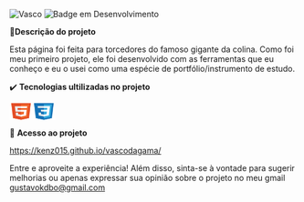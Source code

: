 ![Vasco](<Imagem do WhatsApp de 2023-11-22 à(s) 17.33.31_186b40c5-1.jpg>)
![Badge em Desenvolvimento](https://img.shields.io/badge/Status-Pronto-green?label=Status)

📄**Descrição do projeto**

Esta página foi feita para torcedores do famoso gigante da colina.
Como foi meu primeiro projeto, ele foi desenvolvido com as ferramentas que eu conheço e eu o usei como uma espécie de portfólio/instrumento de estudo.

✔️ **Tecnologias ultilizadas no projeto**

<img align="center" alt="Kenzo-HTML" height="30" width="40" src="https://raw.githubusercontent.com/devicons/devicon/master/icons/html5/html5-original.svg"><img align="center" alt="Kenzo-CSS" height="30" width="40" src="https://raw.githubusercontent.com/devicons/devicon/master/icons/css3/css3-original.svg">

📁 **Acesso ao projeto**

https://kenz015.github.io/vascodagama/

Entre e aproveite a experiência! Além disso, sinta-se à vontade para sugerir melhorias ou apenas expressar sua opinião sobre o projeto no meu gmail gustavokdbo@gmail.com  
